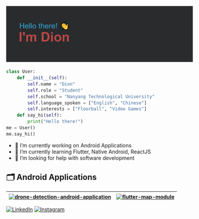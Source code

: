 <img src="header.png" alt="Introduction Banner">

```python
class User:
    def __init__(self):
        self.name = "Dion"
        self.role = "Student"
        self.school = "Nanyang Technological University"
        self.language_spoken = ["English", "Chinese"]
        self.interests = ["Floorball", "Video Games"]
    def say_hi(self):
        print("Hello there!")
me = User()
me.say_hi()
```

- 🔭 I’m currently working on Android Applications
- 🌱 I’m currently learning Flutter, Native Android, ReactJS
- 🤔 I’m looking for help with software development

## 🗂️ Android Applications

| <a href="https://github.com/dionlahh/drone-detection-android-application"><img align="center" src="https://github-readme-stats.vercel.app/api/pin/?username=dionlahh&repo=drone-detection-android-application&show_icons=true&theme=city_lights" alt="drone-detection-android-application" /></a> | <a href="https://github.com/dionlahh/flutter-map-module"><img align="center" src="https://github-readme-stats.vercel.app/api/pin/?username=dionlahh&repo=flutter-map-module&show_icons=true&theme=city_lights" alt="flutter-map-module" /></a> |
| ------------------------------------------------------------------------------------------------------------------------------------------------------------------------------------------------------------------------------------------------------------------------------------------------- | ---------------------------------------------------------------------------------------------------------------------------------------------------------------------------------------------------------------------------------------------- |

[![LinkedIn](https://img.shields.io/badge/LinkedIn-0077B5?style=for-the-badge&logo=linkedin&logoColor=white)](https://www.linkedin.com/in/dion-toh-351122103/) [![Instagram](https://img.shields.io/badge/Instagram-E4405F?style=for-the-badge&logo=instagram&logoColor=white)](https://instagram.com/dionlahh)
